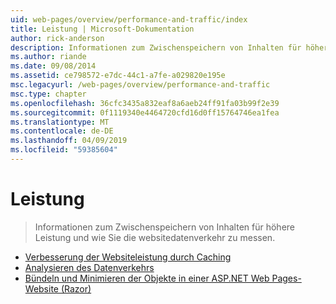 ```yaml
---
uid: web-pages/overview/performance-and-traffic/index
title: Leistung | Microsoft-Dokumentation
author: rick-anderson
description: Informationen zum Zwischenspeichern von Inhalten für höhere Leistung und wie Sie die websitedatenverkehr zu messen.
ms.author: riande
ms.date: 09/08/2014
ms.assetid: ce798572-e7dc-44c1-a7fe-a029820e195e
msc.legacyurl: /web-pages/overview/performance-and-traffic
msc.type: chapter
ms.openlocfilehash: 36cfc3435a832eaf8a6aeb24ff91fa03b99f2e39
ms.sourcegitcommit: 0f1119340e4464720cfd16d0ff15764746ea1fea
ms.translationtype: MT
ms.contentlocale: de-DE
ms.lasthandoff: 04/09/2019
ms.locfileid: "59385604"
---
```

# <a name="performance"></a>Leistung

> Informationen zum Zwischenspeichern von Inhalten für höhere Leistung und wie Sie die websitedatenverkehr zu messen.


- [Verbesserung der Websiteleistung durch Caching](15-caching-to-improve-the-performance-of-your-website.md)
- [Analysieren des Datenverkehrs](14-analyzing-traffic.md)
- [Bündeln und Minimieren der Objekte in einer ASP.NET Web Pages-Website (Razor)](bundling-and-minifying-assets-in-an-aspnet-web-pages-razor-site.md)

